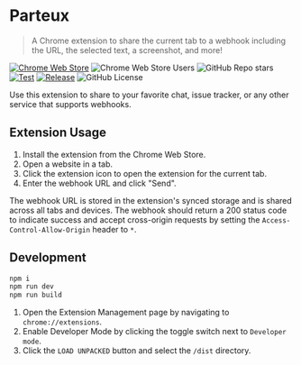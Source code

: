 # Parteux

> A Chrome extension to share the current tab to a webhook including the URL, the selected text, a screenshot, and more!

[![Chrome Web Store](https://img.shields.io/chrome-web-store/v/nbjcakldlpgbdidkhepgmlmcmlmbampa?style=flat&labelColor=3f3f3f&label=Chrome%20Web%20Store&maxAge=3600)](https://chrome.google.com/webstore/detail/parteux/nbjcakldlpgbdidkhepgmlmcmlmbampa)
![Chrome Web Store Users](https://img.shields.io/chrome-web-store/users/nbjcakldlpgbdidkhepgmlmcmlmbampa)
![GitHub Repo stars](https://img.shields.io/github/stars/jpoehnelt/parteux?style=flat&labelColor=3f3f3f&label=GitHub&maxAge=3600)[![Test](https://github.com/jpoehnelt/parteux/actions/workflows/test.yml/badge.svg)](https://github.com/jpoehnelt/parteux/actions/workflows/test.yml)
[![Release](https://github.com/jpoehnelt/parteux/actions/workflows/release.yml/badge.svg)](https://github.com/jpoehnelt/parteux/actions/workflows/release.yml)
![GitHub License](https://img.shields.io/github/license/jpoehnelt/parteux)


Use this extension to share to your favorite chat, issue tracker, or any other service that supports webhooks.

## Extension Usage

1. Install the extension from the Chrome Web Store.
1. Open a website in a tab.
1. Click the extension icon to open the extension for the current tab.
1. Enter the webhook URL and click "Send".

The webhook URL is stored in the extension's synced storage and is shared across all tabs and devices. The webhook should return a 200 status code to indicate success and accept cross-origin requests by setting the `Access-Control-Allow-Origin` header to `*`.

## Development

```bash
npm i
npm run dev
npm run build
```

1. Open the Extension Management page by navigating to `chrome://extensions`.
2. Enable Developer Mode by clicking the toggle switch next to `Developer mode`.
3. Click the `LOAD UNPACKED` button and select the `/dist` directory.
